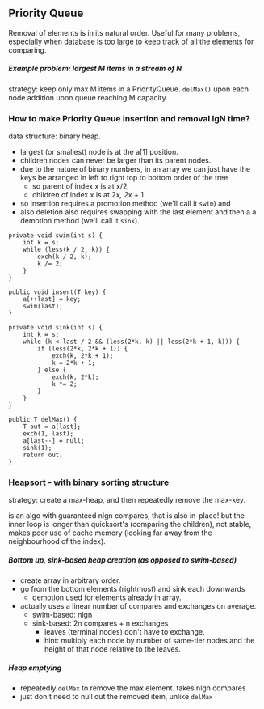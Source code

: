 ## Priority Queue

Removal of elements is in its natural order. Useful for many problems,
especially when database is too large to keep track of all the elements for
comparing.

##### Example problem: largest M items in a stream of N

strategy: keep only max M items in a PriorityQueue. ``` delMax() ``` upon each
node addition upon queue reaching M capacity.

### How to make Priority Queue insertion and removal lgN time?

data structure: binary heap.

- largest (or smallest) node is at the a[1] position.
- children nodes can never be larger than its parent nodes.
- due to the nature of binary numbers, in an array we can just have the keys be
  arranged in left to right top to bottom order of the tree
    - so parent of index x is at x/2,
    - children of index x is at 2*x, 2*x + 1.
- so insertion requires a promotion method (we'll call it ``` swim ```) and 
- also deletion also requires swapping with the last element and then a a
  demotion method (we'll call it ``` sink ```).

``` 
private void swim(int s) {
    int k = s;
    while (less(k / 2, k)) {
        exch(k / 2, k);
        k /= 2;
    }
}

public void insert(T key) {
    a[++last] = key;
    swim(last);
}

private void sink(int s) {
    int k = s;
    while (k < last / 2 && (less(2*k, k) || less(2*k + 1, k))) {
        if (less(2*k, 2*k + 1)) {
            exch(k, 2*k + 1);
            k = 2*k + 1;
        } else {
            exch(k, 2*k);
            k *= 2;
        }
    }
}

public T delMax() {
    T out = a[last];
    exch(1, last);
    a[last--] = null;
    sink(1);
    return out;
}
``` 

### Heapsort - with binary sorting structure

strategy: create a max-heap, and then repeatedly remove the max-key.

is an algo with guaranteed nlgn compares, that is also in-place! but the inner
loop is longer than quicksort's (comparing the children), not stable, makes poor
use of cache memory (looking far away from the neighbourhood of the index).

##### Bottom up, sink-based heap creation (as opposed to swim-based)

- create array in arbitrary order.
- go from the bottom elements (rightmost) and sink each downwards 
    - demotion used for elements already in array.
- actually uses a linear number of compares and exchanges on average.
    - swim-based: nlgn
    - sink-based: 2n compares + n exchanges
        - leaves (terminal nodes) don't have to exchange.
        - hint: multiply each node by number of same-tier nodes and the height
          of that node relative to the leaves.

##### Heap emptying
- repeatedly ``` delMax ``` to remove the max element. takes nlgn compares
- just don't need to null out the removed item, unlike ``` delMax ```
